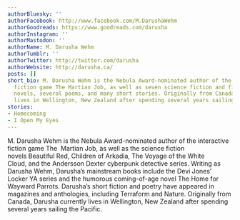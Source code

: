 ```yaml
---
authorBluesky: ''
authorFacebook: http://www.facebook.com/M.DarushaWehm
authorGoodreads: https://www.goodreads.com/darusha
authorInstagram: ''
authorMastodon: ''
authorName: M. Darusha Wehm
authorTumblr: ''
authorTwitter: http://twitter.com/darusha
authorWebsite: http://darusha.ca/
posts: []
short_bio: M. Darusha Wehm is the Nebula Award-nominated author of the interactive
  fiction game The Martian Job, as well as seven science fiction and five mainstream
  novels, several poems, and many short stories. Originally from Canada, Darusha currently
  lives in Wellington, New Zealand after spending several years sailing the Pacific.
stories:
- Homecoming
- I Open My Eyes
---
```


M. Darusha Wehm is the Nebula Award-nominated author of the interactive fiction game The  Martian Job, as well as the science fiction novels Beautiful Red, Children of Arkadia, The Voyage of the White Cloud, and the Andersson Dexter cyberpunk detective series. Writing as Darusha Wehm, Darusha’s mainstream books include the Devi Jones’ Locker YA series and the humorous coming-of-age novel The Home for Wayward Parrots. Darusha’s short fiction and poetry have appeared in magazines and anthologies, including Terraform and Nature. Originally from Canada, Darusha currently lives in Wellington, New Zealand after spending several years sailing the Pacific.